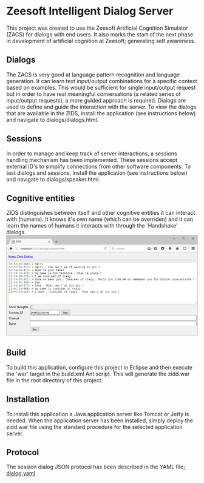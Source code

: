 Zeesoft Intelligent Dialog Server
=================================
This project was created to use the Zeesoft Artificial Cognition Simulator (ZACS) for dialogs with end users.
It also marks the start of the next phase in development of artificial cognition at Zeesoft; generating self awareness.

Dialogs
-------
The ZACS is very good at language pattern recognition and language generation.
It can learn text input/output combinations for a specific context based on examples.
This would be sufficient for single input/output request but in order to have real meaningful conversations (a related series of input/output requests), a more guided approach is required.
Dialogs are used to define and guide the interaction with the server.
To view the dialogs that are available in the ZIDS, install the application (see instructions below) and navigate to dialogs/dialogs.html.

Sessions
--------
In order to manage and keep track of server interactions, a sessions handling mechanism has been implemented.
These sessions accept external ID's to simplify connections from other software components.
To test dialogs and sessions, install the application (see instructions below) and navigate to dialogs/speaker.html.

Cognitive entities
------------------
ZIDS distinguishes between itself and other cognitive entities it can interact with (humans).
It knows it's own name (which can be overriden) and it can learn the names of humans it interacts with through the 'Handshake' dialogs.  
<img alt="ZIDS Speaker" src="https://raw.githubusercontent.com/DyzLecticus/Zeesoft/master/V2.0/screenshots/ZIDSSpeaker.bmp">

Build
-----
To build this application, configure this project in Eclipse and then execute the 'war' target in the build.xml Ant script.
This will generate the zidd.war file in the root directory of this project.

Installation
------------
To install this application a Java application server like Tomcat or Jetty is needed.
When the application server has been installed, simply deploy the zidd.war file using the standard procedure for the selected application server.

Protocol
--------
The session dialog JSON protocol has been described in the YAML file; <a href="https://raw.githubusercontent.com/DyzLecticus/Zeesoft/master/V2.0/ZIDS/dialog.yaml">dialog.yaml</a>  
